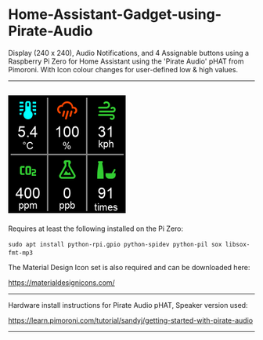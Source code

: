 # Home-Assistant-Gadget-using-Pirate-Audio
Display (240 x 240), Audio Notifications, and 4 Assignable buttons using a Raspberry Pi Zero for Home Assistant using the 'Pirate Audio' pHAT from Pimoroni. With Icon colour changes for user-defined low & high values.

---
![Sensor Data Screen Example](https://raw.githubusercontent.com/Bit-River/Home-Assistant-Gadget-using-Pirate-Audio/master/screen-example.png)
---

Requires at least the following installed on the Pi Zero:

```sudo apt install python-rpi.gpio python-spidev python-pil sox libsox-fmt-mp3```

The Material Design Icon set is also required and can be downloaded here:

https://materialdesignicons.com/ 


---

Hardware install instructions for Pirate Audio pHAT, Speaker version used:

https://learn.pimoroni.com/tutorial/sandyj/getting-started-with-pirate-audio 

---


